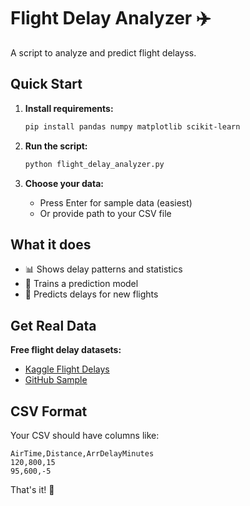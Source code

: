 # Flight Delay Analyzer ✈️

A script to analyze and predict flight delayss.

## Quick Start

1. **Install requirements:**
   ```bash
   pip install pandas numpy matplotlib scikit-learn
   ```

2. **Run the script:**
   ```bash
   python flight_delay_analyzer.py
   ```

3. **Choose your data:**
   - Press Enter for sample data (easiest)
   - Or provide path to your CSV file

## What it does

- 📊 Shows delay patterns and statistics
- 🧠 Trains a prediction model
- 🔮 Predicts delays for new flights

## Get Real Data

**Free flight delay datasets:**
- [Kaggle Flight Delays](https://www.kaggle.com/datasets/usdot/flight-delays)
- [GitHub Sample](https://github.com/YBI-Foundation/Dataset/blob/main/Airline%20Delay.csv)

## CSV Format

Your CSV should have columns like:
```
AirTime,Distance,ArrDelayMinutes
120,800,15
95,600,-5
```

That's it! 🚀
